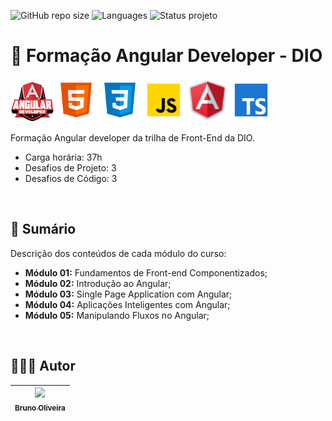 ![GitHub repo size](https://img.shields.io/github/repo-size/BrunoOliveira16/Formacao-Angular-Developer-DIO?style=for-the-badge)
![Languages](https://img.shields.io/github/languages/count/BrunoOliveira16/Formacao-Angular-Developer-DIO?style=for-the-badge)
![Status projeto](https://img.shields.io/badge/STATUS-EM%20DESENVOLVIMENTO-blue?style=for-the-badge)
# 📌 Formação Angular Developer - DIO
<img src="./assets/logo.webp" width="70" alt="Icone do Bootcamp react Developer"><img src="./assets/html.svg" width="70" alt="Icone HTML5"><img src="./assets/css.svg" width="70" alt="Icone CSS3"><img src="./assets/javascript.svg" width="70" alt="Icone JavaScript"><img src="./assets/angular.png" width="70" alt="Icone angular"><img src="./assets/typescript.svg" width="70" alt="Icone TypeScript">

Formação Angular developer da trilha de Front-End da DIO.

- Carga horária: 37h
- Desafios de Projeto: 3
- Desafios de Código: 3

<br>

## 📎 **Sumário**
Descrição dos conteúdos de cada módulo do curso:
- **Módulo 01:** Fundamentos de Front-end Componentizados;
- **Módulo 02:** Introdução ao Angular;
- **Módulo 03:** Single Page Application com Angular;
- **Módulo 04:** Aplicações Inteligentes com Angular;
- **Módulo 05:** Manipulando Fluxos no Angular;

<br>

## 🙋🏻‍♂️ Autor

| [<img src="https://avatars.githubusercontent.com/u/103857382?v=4" width=115><br><sub>Bruno Oliveira</sub>](https://github.com/BrunoOliveira16) |
| :---: |